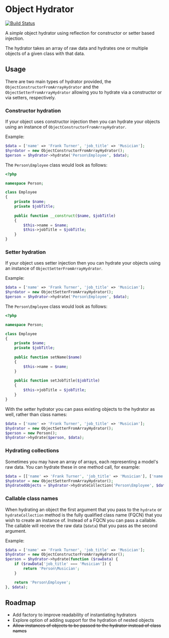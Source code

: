 # Object Hydrator

[![Build Status](https://travis-ci.org/jameshalsall/object-hydrator.svg?branch=master)](https://travis-ci.org/jameshalsall/object-hydrator)

A *simple* object hydrator using reflection for constructor or setter based injection.

The hydrator takes an array of raw data and hydrates one or multiple objects of a given class with 
that data.

## Usage

There are two main types of hydrator provided, the `ObjectConstructorFromArrayHydrator` and the 
`ObjectSetterFromArrayHydrator` allowing you to hydrate via a constructor or via setters, respectively.

### Constructor hydration

If your object uses constructor injection then you can hydrate your objects using an instance of 
`ObjectConstructorFromArrayHydrator`.

Example:

```php
$data = ['name' => 'Frank Turner', 'job_title' => 'Musician'];
$hyrdator = new ObjectConstructorFromArrayHydrator();
$person = $hydrator->hydrate('Person\Employee', $data);
```

The `Person\Employee` class would look as follows:

```php
<?php

namespace Person;

class Employee
{
    private $name;
    private $jobTitle;
    
    public function __construct($name, $jobTitle)
    {
        $this->name = $name;
        $this->jobTitle = $jobTitle;
    }
}
```

### Setter hydration

If your object uses setter injection then you can hydrate your objects using an instance of 
`ObjectSetterFromArrayHydrator`.

Example:

```php
$data = ['name' => 'Frank Turner', 'job_title' => 'Musician'];
$hyrdator = new ObjectSetterFromArrayHydrator();
$person = $hydrator->hydrate('Person\Employee', $data);
```

The `Person\Employee` class would look as follows:

```php
<?php

namespace Person;

class Employee
{
    private $name;
    private $jobTitle;
    
    public function setName($name)
    {
        $this->name = $name;
    }
    
    public function setJobTitle($jobTitle)
    {
        $this->jobTitle = $jobTitle;
    }
}
```

With the setter hydrator you can pass existing objects to the hydrator as well, rather than class names:

```php
$data = ['name' => 'Frank Turner', 'job_title' => 'Musician'];
$hydrator = new ObjectSetterFromArrayHydrator();
$person = new Person();
$hydrator->hydrate($person, $data);
```

### Hydrating collections

Sometimes you may have an array of arrays, each representing a model's raw data. You can hydrate these in one
method call, for example:

```php
$data = [['name' => 'Frank Turner', 'job_title' => 'Musician'], ['name' => 'Steve Jobs', 'job_title' => 'CEO']];
$hydrator = new ObjectSetterFromArrayHydrator();
$hydratedObjects = $hydrator->hydrateCollection('Person\Employee', $data);
```

### Callable class names

When hydrating an object the first argument that you pass to the `hydrate` or `hydrateCollection` method is the fully
qualified class name (FQCN) that you wish to create an instance of. Instead of a FQCN you can pass a callable. The
callable will receive the raw data (`$data`) that you pass as the second argument.

Example:

```php
$data = ['name' => 'Frank Turner', 'job_title' => 'Musician'];
$hydrator = new ObjectConstructorFromArrayHydrator();
$person = $hydrator->hydrate(function ($rawData) {
    if ($rawData['job_title' === 'Musician']) {
        return 'Person\Musician';
    }

    return 'Person\Employee';
}, $data);
```

## Roadmap

* Add factory to improve readability of instantiating hydrators
* Explore option of adding support for the hydration of nested objects
* ~~Allow instances of objects to be passed to the hydrator instead of class names~~